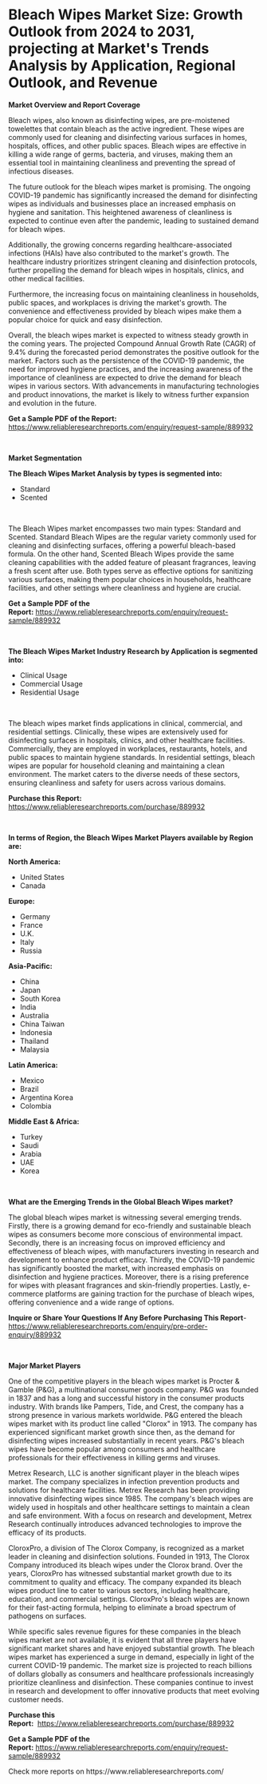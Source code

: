 <p><h1>Bleach Wipes Market Size: Growth Outlook from 2024 to 2031, projecting at Market's Trends Analysis by Application, Regional Outlook, and Revenue</h1></p><p><strong>Market Overview and Report Coverage</strong></p>
<p><p>Bleach wipes, also known as disinfecting wipes, are pre-moistened towelettes that contain bleach as the active ingredient. These wipes are commonly used for cleaning and disinfecting various surfaces in homes, hospitals, offices, and other public spaces. Bleach wipes are effective in killing a wide range of germs, bacteria, and viruses, making them an essential tool in maintaining cleanliness and preventing the spread of infectious diseases.</p><p>The future outlook for the bleach wipes market is promising. The ongoing COVID-19 pandemic has significantly increased the demand for disinfecting wipes as individuals and businesses place an increased emphasis on hygiene and sanitation. This heightened awareness of cleanliness is expected to continue even after the pandemic, leading to sustained demand for bleach wipes.</p><p>Additionally, the growing concerns regarding healthcare-associated infections (HAIs) have also contributed to the market's growth. The healthcare industry prioritizes stringent cleaning and disinfection protocols, further propelling the demand for bleach wipes in hospitals, clinics, and other medical facilities.</p><p>Furthermore, the increasing focus on maintaining cleanliness in households, public spaces, and workplaces is driving the market's growth. The convenience and effectiveness provided by bleach wipes make them a popular choice for quick and easy disinfection.</p><p>Overall, the bleach wipes market is expected to witness steady growth in the coming years. The projected Compound Annual Growth Rate (CAGR) of 9.4% during the forecasted period demonstrates the positive outlook for the market. Factors such as the persistence of the COVID-19 pandemic, the need for improved hygiene practices, and the increasing awareness of the importance of cleanliness are expected to drive the demand for bleach wipes in various sectors. With advancements in manufacturing technologies and product innovations, the market is likely to witness further expansion and evolution in the future.</p></p>
<p><strong>Get a Sample PDF of the Report:</strong> <a href="https://www.reliableresearchreports.com/enquiry/request-sample/889932">https://www.reliableresearchreports.com/enquiry/request-sample/889932</a></p>
<p>&nbsp;</p>
<p><strong>Market Segmentation</strong></p>
<p><strong>The Bleach Wipes Market Analysis by types is segmented into:</strong></p>
<p><ul><li>Standard</li><li>Scented</li></ul></p>
<p>&nbsp;</p>
<p><p>The Bleach Wipes market encompasses two main types: Standard and Scented. Standard Bleach Wipes are the regular variety commonly used for cleaning and disinfecting surfaces, offering a powerful bleach-based formula. On the other hand, Scented Bleach Wipes provide the same cleaning capabilities with the added feature of pleasant fragrances, leaving a fresh scent after use. Both types serve as effective options for sanitizing various surfaces, making them popular choices in households, healthcare facilities, and other settings where cleanliness and hygiene are crucial.</p></p>
<p><strong>Get a Sample PDF of the Report:</strong>&nbsp;<a href="https://www.reliableresearchreports.com/enquiry/request-sample/889932">https://www.reliableresearchreports.com/enquiry/request-sample/889932</a></p>
<p>&nbsp;</p>
<p><strong>The Bleach Wipes Market Industry Research by Application is segmented into:</strong></p>
<p><ul><li>Clinical Usage</li><li>Commercial Usage</li><li>Residential Usage</li></ul></p>
<p>&nbsp;</p>
<p><p>The bleach wipes market finds applications in clinical, commercial, and residential settings. Clinically, these wipes are extensively used for disinfecting surfaces in hospitals, clinics, and other healthcare facilities. Commercially, they are employed in workplaces, restaurants, hotels, and public spaces to maintain hygiene standards. In residential settings, bleach wipes are popular for household cleaning and maintaining a clean environment. The market caters to the diverse needs of these sectors, ensuring cleanliness and safety for users across various domains.</p></p>
<p><strong>Purchase this Report:</strong>&nbsp; <a href="https://www.reliableresearchreports.com/purchase/889932">https://www.reliableresearchreports.com/purchase/889932</a></p>
<p>&nbsp;</p>
<p><strong>In terms of Region, the Bleach Wipes Market Players available by Region are:</strong></p>
<p>
    <p> <strong> North America: </strong>
        <ul>
            <li>United States</li>
            <li>Canada</li>
        </ul>
        </p> 
    <p> <strong> Europe: </strong>
        <ul>
            <li>Germany</li>
            <li>France</li>
            <li>U.K.</li>
            <li>Italy</li>
            <li>Russia</li>
        </ul>
        </p> 
    <p> <strong> Asia-Pacific: </strong>
        <ul>
            <li>China</li>
            <li>Japan</li>
            <li>South Korea</li>
            <li>India</li>
            <li>Australia</li>
            <li>China Taiwan</li>
            <li>Indonesia</li>
            <li>Thailand</li>
            <li>Malaysia</li>
        </ul>
        </p> 
    <p> <strong> Latin America: </strong>
        <ul>
            <li>Mexico</li>
            <li>Brazil</li>
            <li>Argentina Korea</li>
            <li>Colombia</li>
        </ul>
        </p> 
    <p> <strong> Middle East & Africa: </strong>
        <ul>
            <li>Turkey</li>
            <li>Saudi</li>
            <li>Arabia</li>
            <li>UAE</li>
            <li>Korea</li>
        </ul>
    </p>
    </p>
<p>&nbsp;</p>
<p><strong>What are the Emerging Trends in the Global Bleach Wipes market?</strong></p>
<p><p>The global bleach wipes market is witnessing several emerging trends. Firstly, there is a growing demand for eco-friendly and sustainable bleach wipes as consumers become more conscious of environmental impact. Secondly, there is an increasing focus on improved efficiency and effectiveness of bleach wipes, with manufacturers investing in research and development to enhance product efficacy. Thirdly, the COVID-19 pandemic has significantly boosted the market, with increased emphasis on disinfection and hygiene practices. Moreover, there is a rising preference for wipes with pleasant fragrances and skin-friendly properties. Lastly, e-commerce platforms are gaining traction for the purchase of bleach wipes, offering convenience and a wide range of options.</p></p>
<p><strong>Inquire or Share Your Questions If Any Before Purchasing This Report</strong>- <a href="https://www.reliableresearchreports.com/enquiry/pre-order-enquiry/889932">https://www.reliableresearchreports.com/enquiry/pre-order-enquiry/889932</a></p>
<p>&nbsp;</p>
<p><strong>Major Market Players</strong></p>
<p><p>One of the competitive players in the bleach wipes market is Procter & Gamble (P&G), a multinational consumer goods company. P&G was founded in 1837 and has a long and successful history in the consumer products industry. With brands like Pampers, Tide, and Crest, the company has a strong presence in various markets worldwide. P&G entered the bleach wipes market with its product line called "Clorox" in 1913. The company has experienced significant market growth since then, as the demand for disinfecting wipes increased substantially in recent years. P&G's bleach wipes have become popular among consumers and healthcare professionals for their effectiveness in killing germs and viruses. </p><p>Metrex Research, LLC is another significant player in the bleach wipes market. The company specializes in infection prevention products and solutions for healthcare facilities. Metrex Research has been providing innovative disinfecting wipes since 1985. The company's bleach wipes are widely used in hospitals and other healthcare settings to maintain a clean and safe environment. With a focus on research and development, Metrex Research continually introduces advanced technologies to improve the efficacy of its products. </p><p>CloroxPro, a division of The Clorox Company, is recognized as a market leader in cleaning and disinfection solutions. Founded in 1913, The Clorox Company introduced its bleach wipes under the Clorox brand. Over the years, CloroxPro has witnessed substantial market growth due to its commitment to quality and efficacy. The company expanded its bleach wipes product line to cater to various sectors, including healthcare, education, and commercial settings. CloroxPro's bleach wipes are known for their fast-acting formula, helping to eliminate a broad spectrum of pathogens on surfaces.</p><p>While specific sales revenue figures for these companies in the bleach wipes market are not available, it is evident that all three players have significant market shares and have enjoyed substantial growth. The bleach wipes market has experienced a surge in demand, especially in light of the current COVID-19 pandemic. The market size is projected to reach billions of dollars globally as consumers and healthcare professionals increasingly prioritize cleanliness and disinfection. These companies continue to invest in research and development to offer innovative products that meet evolving customer needs.</p></p>
<p><strong>Purchase this Report:</strong>&nbsp;&nbsp;<a href="https://www.reliableresearchreports.com/purchase/889932">https://www.reliableresearchreports.com/purchase/889932</a></p>
<p></p>
<p><strong>Get a Sample PDF of the Report:</strong>&nbsp;<a href="https://www.reliableresearchreports.com/enquiry/request-sample/889932">https://www.reliableresearchreports.com/enquiry/request-sample/889932</a></p>
<p>Check more reports on https://www.reliableresearchreports.com/</p>